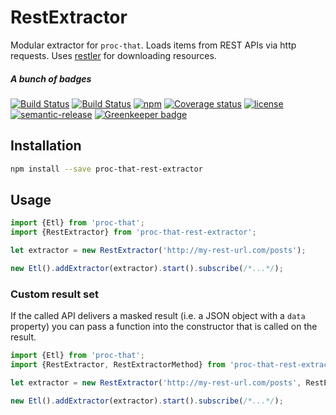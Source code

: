 # RestExtractor

Modular extractor for `proc-that`. Loads items from REST APIs via http requests.
Uses [restler](https://github.com/danwrong/restler) for downloading resources.

##### A bunch of badges

[![Build Status](https://travis-ci.org/smartive/proc-that-rest-extractor.svg?maxAge=3600)](https://travis-ci.org/smartive/proc-that-rest-extractor)
[![Build Status](https://ci.appveyor.com/api/projects/status/8juee9m6sycve394?svg=true)](https://ci.appveyor.com/project/buehler/proc-that-rest-extractor)
[![npm](https://img.shields.io/npm/v/proc-that-rest-extractor.svg?maxAge=3600)](https://www.npmjs.com/package/proc-that-rest-extractor)
[![Coverage status](https://img.shields.io/coveralls/smartive/proc-that-rest-extractor.svg?maxAge=3600)](https://coveralls.io/github/smartive/proc-that-rest-extractor)
[![license](https://img.shields.io/github/license/smartive/proc-that-rest-extractor.svg?maxAge=2592000)](https://github.com/smartive/proc-that-rest-extractor)
[![semantic-release](https://img.shields.io/badge/%20%20%F0%9F%93%A6%F0%9F%9A%80-semantic--release-e10079.svg)](https://github.com/semantic-release/semantic-release)
[![Greenkeeper badge](https://badges.greenkeeper.io/smartive/proc-that-rest-extractor.svg)](https://greenkeeper.io/)

## Installation

```bash
npm install --save proc-that-rest-extractor
```

## Usage

```typescript
import {Etl} from 'proc-that';
import {RestExtractor} from 'proc-that-rest-extractor';

let extractor = new RestExtractor('http://my-rest-url.com/posts');

new Etl().addExtractor(extractor).start().subscribe(/*...*/);
```

### Custom result set

If the called API delivers a masked result (i.e. a JSON object with a `data` property)
you can pass a function into the constructor that is called on the result.

```typescript
import {Etl} from 'proc-that';
import {RestExtractor, RestExtractorMethod} from 'proc-that-rest-extractor';

let extractor = new RestExtractor('http://my-rest-url.com/posts', RestExtractorMethod.Get, result => result.data);

new Etl().addExtractor(extractor).start().subscribe(/*...*/);
```

